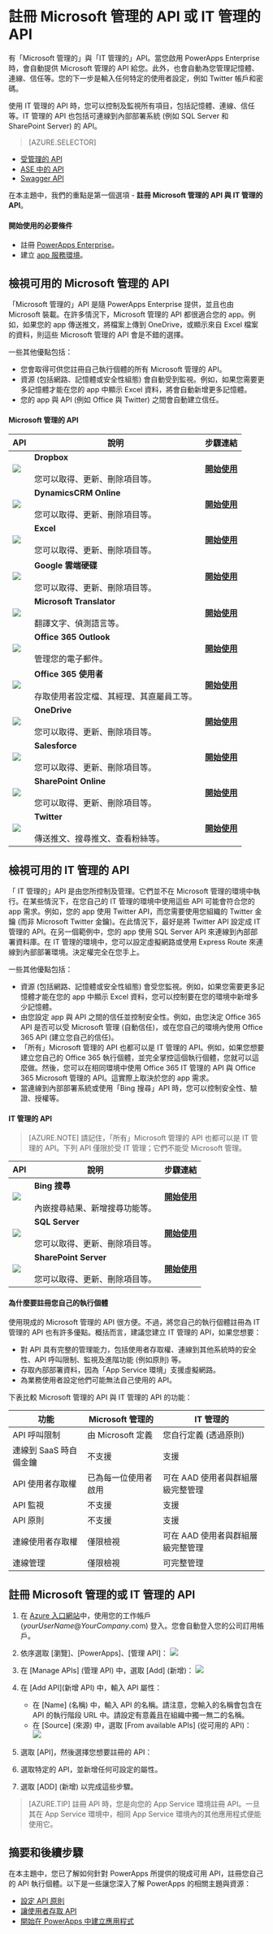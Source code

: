 <properties
	pageTitle="在 PowerApps Enterprise 中建立及設定 Microsoft 管理的與 IT 管理的 API |Microsoft Azure"
	description="深入了解 PowerApps 中可用的 API 及如何在 Azure 入口網站中註冊它們"
	services=""
    suite="powerapps"
	documentationCenter="" 
	authors="MandiOhlinger"
	manager="dwrede"
	editor=""/>

<tags
   ms.service="powerapps"
   ms.devlang="na"
   ms.topic="article"
   ms.tgt_pltfrm="na"
   ms.workload="na" 
   ms.date="03/02/2016"
   ms.author="guayan"/>

# 註冊 Microsoft 管理的 API 或 IT 管理的 API
有「Microsoft 管理的」與「IT 管理的」API。當您啟用 PowerApps Enterprise 時，會自動提供 Microsoft 管理的 API 給您。此外，也會自動為您管理記憶體、連線、信任等。您的下一步是輸入任何特定的使用者設定，例如 Twitter 帳戶和密碼。

使用 IT 管理的 API 時，您可以控制及監視所有項目，包括記憶體、連線、信任等。IT 管理的 API 也包括可連線到內部部署系統 (例如 SQL Server 和 SharePoint Server) 的 API。

> [AZURE.SELECTOR]
- [受管理的 API](../articles/power-apps/powerapps-register-from-available-apis.md)
- [ASE 中的 API](../articles/power-apps/powerapps-register-api-hosted-in-app-service.md)
- [Swagger API](../articles/power-apps/powerapps-register-existing-api-from-api-definition.md)

在本主題中，我們的重點是第一個選項 - **註冊 Microsoft 管理的 API 與 IT 管理的 API**。

#### 開始使用的必要條件

- 註冊 [PowerApps Enterprise](powerapps-get-started-azure-portal.md)。
- 建立 [app 服務環境](powerapps-get-started-azure-portal.md)。


## 檢視可用的 Microsoft 管理的 API
「Microsoft 管理的」API 是隨 PowerApps Enterprise 提供，並且也由 Microsoft 裝載。在許多情況下，Microsoft 管理的 API 都很適合您的 app。例如，如果您的 app 傳送推文，將檔案上傳到 OneDrive，或顯示來自 Excel 檔案的資料，則這些 Microsoft 管理的 API 會是不錯的選擇。

一些其他優點包括：

- 您會取得可供您註冊自己執行個體的所有 Microsoft 管理的 API。 
- 資源 (包括網路、記憶體或安全性組態) 會自動受到監視。例如，如果您需要更多記憶體才能在您的 app 中顯示 Excel 資料，將會自動新增更多記憶體。 
- 您的 app 與 API (例如 Office 與 Twitter) 之間會自動建立信任。 


#### Microsoft 管理的 API

API | 說明 | 步驟連結
--- | --- | ---
![][31] | **Dropbox**<br/><br/> 您可以取得、更新、刪除項目等。 | [**開始使用**](powerapps-create-api-dropbox.md)
![][32] | **DynamicsCRM Online**<br/><br/> 您可以取得、更新、刪除項目等。 | [**開始使用**](powerapps-create-api-crmonline.md)
![][33] | **Excel**<br/><br/> 您可以取得、更新、刪除項目等。 | [**開始使用**](powerapps-create-api-excel.md)
![][34] | **Google 雲端硬碟**<br/><br/> 您可以取得、更新、刪除項目等。 | [**開始使用**](powerapps-create-api-googledrive.md)
![][35] | **Microsoft Translator**<br/><br/>翻譯文字、偵測語言等。 | [**開始使用**](powerapps-create-api-microsofttranslator.md)
![][36] | **Office 365 Outlook**<br/><br/>管理您的電子郵件。 | [**開始使用**](powerapps-create-api-office365-outlook.md)
![][37] | **Office 365 使用者**<br/><br/>存取使用者設定檔、其經理、其直屬員工等。 | [**開始使用**](powerapps-create-api-office365-users.md)
![][38] | **OneDrive**<br/><br/> 您可以取得、更新、刪除項目等。 | [**開始使用**](powerapps-create-api-onedrive.md)
![][39] | **Salesforce**<br/><br/> 您可以取得、更新、刪除項目等。 | [**開始使用**](powerapps-create-api-salesforce.md)
![][40] | **SharePoint Online**<br/><br/> 您可以取得、更新、刪除項目等。 | [**開始使用**](powerapps-create-api-sharepointonline.md)
![][43] | **Twitter**<br/><br/> 傳送推文、搜尋推文、查看粉絲等。 | [**開始使用**](powerapps-create-api-twitter.md)


## 檢視可用的 IT 管理的 API
「 IT 管理的」API 是由您所控制及管理。它們並不在 Microsoft 管理的環境中執行。在某些情況下，在您自己的 IT 管理的環境中使用這些 API 可能會符合您的 app 需求。例如，您的 app 使用 Twitter API，而您需要使用您組織的 Twitter 金鑰 (而非 Microsoft Twitter 金鑰)。在此情況下，最好是將 Twitter API 設定成 IT 管理的 API。在另一個範例中，您的 app 使用 SQL Server API 來連線到內部部署資料庫。在 IT 管理的環境中，您可以設定虛擬網路或使用 Express Route 來連線到內部部署環境。決定權完全在您手上。

一些其他優點包括：

- 資源 (包括網路、記憶體或安全性組態) 會受您監視。例如，如果您需要更多記憶體才能在您的 app 中顯示 Excel 資料，您可以控制要在您的環境中新增多少記憶體。 
- 由您設定 app 與 API 之間的信任並控制安全性。例如，由您決定 Office 365 API 是否可以受 Microsoft 管理 (自動信任)，或在您自己的環境內使用 Office 365 API (建立您自己的信任)。 
- 「所有」Microsoft 管理的 API 也都可以是 IT 管理的 API。例如，如果您想要建立您自己的 Office 365 執行個體，並完全掌控這個執行個體，您就可以這麼做。然後，您可以在相同環境中使用 Office 365 IT 管理的 API 與 Office 365 Microsoft 管理的 API。這實際上取決於您的 app 需求。
- 當連線到內部部署系統或使用「Bing 搜尋」API 時，您可以控制安全性、驗證、授權等。


#### IT 管理的 API
> [AZURE.NOTE] 請記住，「所有」Microsoft 管理的 API 也都可以是 IT 管理的 API。下列 API 僅限於受 IT 管理；它們不能受 Microsoft 管理。

API | 說明 | 步驟連結
--- | --- | ---
![][30] | **Bing 搜尋**<br/><br/>內嵌搜尋結果、新增搜尋功能等。 | [**開始使用**](powerapps-create-api-bingsearch.md)
![][42] | **SQL Server**<br/><br/>您可以取得、更新、刪除項目等。 | [**開始使用**](powerapps-create-api-sqlserver.md)
![][41] | **SharePoint Server**<br/><br/>您可以取得、更新、刪除項目等。 | [**開始使用**](powerapps-create-api-sharepointserver.md)


#### 為什麼要註冊您自己的執行個體

使用現成的 Microsoft 管理的 API 很方便。不過，將您自己的執行個體註冊為 IT 管理的 API 也有許多優點。概括而言，建議您建立 IT 管理的 API，如果您想要：

- 對 API 具有完整的管理能力，包括使用者存取權、連線到其他系統時的安全性、API 呼叫限制、監視及進階功能 (例如原則) 等。
- 存取內部部署資料，因為「App Service 環境」支援虛擬網路。
- 為業務使用者設定他們可能無法自己使用的 API。

下表比較 Microsoft 管理的 API 與 IT 管理的 API 的功能：

| 功能 | Microsoft 管理的 | IT 管理的 |
| ---------- | ----------------- | ------------ |
| API 呼叫限制 | 由 Microsoft 定義 | 您自行定義 (透過原則) |
| 連線到 SaaS 時自備金鑰 | 不支援 | 支援 |
| API 使用者存取權 | 已為每一位使用者啟用 | 可在 AAD 使用者與群組層級完整管理 |
| API 監視 | 不支援 | 支援 |
| API 原則 | 不支援 | 支援 |
| 連線使用者存取權 | 僅限檢視 | 可在 AAD 使用者與群組層級完整管理 |
| 連線管理 | 僅限檢視 | 可完整管理 |


## 註冊 Microsoft 管理的或 IT 管理的 API

1. 在 [Azure 入口網站](https://portal.azure.com/)中，使用您的工作帳戶 (*yourUserName*@*YourCompany*.com) 登入。您會自動登入您的公司訂用帳戶。
2. 依序選取 [瀏覽]、[PowerApps]、[管理 API]：
![][17]
3. 在 [Manage APIs] \(管理 API) 中，選取 [Add] \(新增)：
![][18]  
4. 在 [Add API]\(新增 API) 中，輸入 API 屬性：  

	- 在 [Name] \(名稱) 中，輸入 API 的名稱。請注意，您輸入的名稱會包含在 API 的執行階段 URL 中。請設定有意義且在組織中獨一無二的名稱。
	- 在 [Source] \(來源) 中，選取 [From available APIs] (從可用的 API)：  
	![][19]
5. 選取 [API]，然後選擇您想要註冊的 API：  
6. 選取特定的 API，並新增任何可設定的屬性。
7. 選取 [ADD] (新增) 以完成這些步驟。

> [AZURE.TIP] 註冊 API 時，您是向您的 App Service 環境註冊 API。一旦其在 App Service 環境中，相同 App Service 環境內的其他應用程式便能使用它。


## 摘要和後續步驟

在本主題中，您已了解如何針對 PowerApps 所提供的現成可用 API，註冊您自己的 API 執行個體。以下是一些讓您深入了解 PowerApps 的相關主題與資源：


- [設定 API 原則](powerapps-configure-apis.md)
- [讓使用者存取 API](powerapps-manage-api-connection-user-access.md)
- [開始在 PowerApps 中建立應用程式](https://powerapps.microsoft.com/tutorials/)


<!--References-->

[17]: ./media/powerapps-register-from-available-apis/registered-apis-part.png
[18]: ./media/powerapps-register-from-available-apis/add-api-button.png
[19]: ./media/powerapps-register-from-available-apis/add-api-blade.png
[20]: ./media/powerapps-register-from-available-apis/add-api-select-from-marketplace-blade.png
[30]: ./media/powerapps-register-from-available-apis/bingsearch.png
[31]: ./media/powerapps-register-from-available-apis/dropbox.png
[32]: ./media/powerapps-register-from-available-apis/dynamicscrmonline.png
[33]: ./media/powerapps-register-from-available-apis/excel.png
[34]: ./media/powerapps-register-from-available-apis/googledrive.png
[35]: ./media/powerapps-register-from-available-apis/microsofttranslator.png
[36]: ./media/powerapps-register-from-available-apis/office365outlook.png
[37]: ./media/powerapps-register-from-available-apis/office365users.png
[38]: ./media/powerapps-register-from-available-apis/onedrive.png
[39]: ./media/powerapps-register-from-available-apis/salesforce.png
[40]: ./media/powerapps-register-from-available-apis/sharepointonline.png
[41]: ./media/powerapps-register-from-available-apis/sharepointserver.png
[42]: ./media/powerapps-register-from-available-apis/sqlserver.png
[43]: ./media/powerapps-register-from-available-apis/twitter.png

<!---HONumber=AcomDC_0309_2016-->